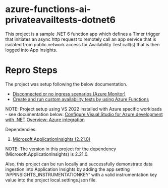 # azure-functions-ai-privateavailtests-dotnet6
This project is a sample .NET 6 function app which defines a Timer trigger that initiates an async http request to remotely call an app service that is isolated from public network access for Availability Test call(s) that is then logged into App Insights.

# <h1>Repro Steps</h1>

The project was setup following the below documentation.

<ul>
  <li>
    <a href="https://learn.microsoft.com/en-us/azure/azure-monitor/app/availability-private-test#disconnected-or-no-ingress-scenarios" target="_blank">Disconnected or no ingress scenarios (Azure Monitor)</a>
  </li>
  <li>
    <a href="https://learn.microsoft.com/en-us/azure/azure-monitor/app/availability-azure-functions" target="_blank">Create and run custom availability tests by using Azure Functions</a>
  </li>
</ul>

NOTE: Project setup using VS 2022 installed with Azure specific workloads - see documentation below:
<a href="https://docs.microsoft.com/en-us/dotnet/azure/configure-visual-studio" target="_blank">Configure Visual Studio for Azure development with .NET</a>
<a href="https://docs.microsoft.com/en-us/visualstudio/azure/overview-azure-integration?view=vs-2022" target="_blank">Overview: Azure integration</a>

Dependencies:
<ol>
  <li>
    <a href="https://www.nuget.org/packages/Microsoft.ApplicationInsights/" target="_blank">Microsoft.ApplicationInsights (2.21.0)</a>
  </li>
</ol>

NOTE: The version in this project for the dependency (Microsoft.ApplicationInsights) is 2.21.0.

Also, this project can be run locally and successfully demonstrate data ingestion into Application Insights by adding the app setting 'APPINSIGHTS_INSTRUMENTATIONKEY' with a valid instrumentation key value into the project local.settings.json file.
